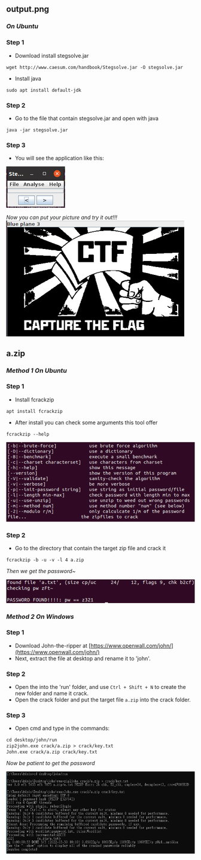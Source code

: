 ## **output.png**
### _**On Ubuntu**_
### **Step 1**
* Download install stegsolve.jar
```
wget http://www.caesum.com/handbook/Stegsolve.jar -O stegsolve.jar
```
*  Install java
```
sudo apt install default-jdk
```
### **Step 2**
* Go to the file that contain stegsolve.jar and open with java
```
java -jar stegsolve.jar
```
### **Step 3**
* You will see the application like this:

![stegsolve](Images/output1.PNG)

_Now you can put your picture and try it out!!!_
![outputans](Images/output2.PNG)

## **a.zip**
### _**Method 1 On Ubuntu**_
### **Step 1**
* Install fcrackzip 
```
apt install fcrackzip
```
* After install you can check some arguments this tool offer
```
fcrackzip --help
```
![fcrackzip_help](Images/azip2.PNG)
### **Step 2**
* Go to the directory that contain the target zip file and crack it
```
fcrackzip -b -u -v -l 4 a.zip
```
_Then we get the password~_

![azipans](Images/azip1.PNG)

### _**Method 2 On Windows**_
### **Step 1**
* Download John-the-ripper at
[https://www.openwall.com/john/](https://www.openwall.com/john/)
* Next, extract the file at desktop and rename it to 'john'.
### **Step 2**
* Open the into the 'run' folder, and use `Ctrl + Shift + N` to create the new folder and name it crack.
* Open the crack folder and put the target file `a.zip` into the crack folder.
### **Step 3**
* Open cmd and type in the commands:
```
cd desktop/john/run
zip2john.exe crack/a.zip > crack/key.txt
John.exe crack/a.zip crack/key.txt
```
_Now be patient to get the password_

![azipand](Images/2azip2.PNG)